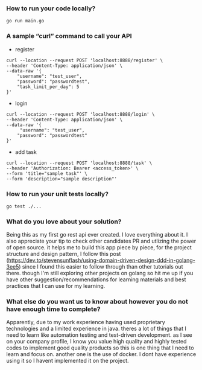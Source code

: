 ### How to run your code locally?
`go run main.go`

### A sample “curl” command to call your API

- register
```
curl --location --request POST 'localhost:8888/register' \
--header 'Content-Type: application/json' \
--data-raw '{
    "username": "test_user",
    "password": "passwordtest",
    "task_limit_per_day": 5
}'
```

- login
```
curl --location --request POST 'localhost:8888/login' \
--header 'Content-Type: application/json' \
--data-raw '{
     "username": "test_user",
    "password": "passwordtest"
}'
```

- add task
```
curl --location --request POST 'localhost:8888/task' \
--header 'Authorization: Bearer <access_token>' \
--form 'title="sample task"' \
--form 'description="sample description"'
```

### How to run your unit tests locally?
`go test ./...`

### What do you love about your solution?
Being this as my first go rest api ever created. I love everything about it. I also appreciate your tip to check other candidates PR and utlizing the power of open source. it helps me to build this app piece by piece, for the project structure and design pattern, I follow this post (https://dev.to/stevensunflash/using-domain-driven-design-ddd-in-golang-3ee5) since I found this easier to follow through than other tutorials out there. though I'm still exploring other projects on golang so hit me up if you have other suggestion/recommendations for learning materials and best practices that I can use for my learning.

### What else do you want us to know about however you do not have enough time to complete?
Apparently, due to my work experience having used proprietary technologies and a limited experience in java. theres a lot of things that I need to learn like automation testing and test-driven development. as I see on your company profile, I know you value high quality and highly tested codes to implement good quality products so this is one thing that I need to learn and focus on. another one is the use of docker. I dont have experience using it so I havent implemented it on the project.